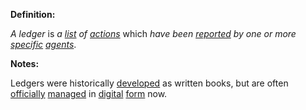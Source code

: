 **Definition:**

*A ledger* is *a [list](https://github.com/gcassel/Modular-Organization-Terminology/tree/master/terms/list.md) of [actions](https://github.com/gcassel/Modular-Organization-Terminology/tree/master/terms/act.md)* which *have been [reported](https://github.com/gcassel/Modular-Organization-Terminology/tree/master/terms/report.md) by one or more [specific](https://github.com/gcassel/Modular-Organization-Terminology/tree/master/terms/specific.md) [agents](https://github.com/gcassel/Modular-Organization-Terminology/tree/master/terms/agent.md)*.

**Notes:**

Ledgers were historically [developed](https://github.com/gcassel/Modular-Organization-Terminology/tree/master/terms/develop.md) as written books, but are often [officially](https://github.com/gcassel/Modular-Organization-Terminology/tree/master/terms/official.md) [managed](https://github.com/gcassel/Modular-Organization-Terminology/tree/master/terms/manage.md) in [digital](https://github.com/gcassel/Modular-Organization-Terminology/tree/master/terms/digital.md) [form](https://github.com/gcassel/Modular-Organization-Terminology/tree/master/terms/form.md) now.
